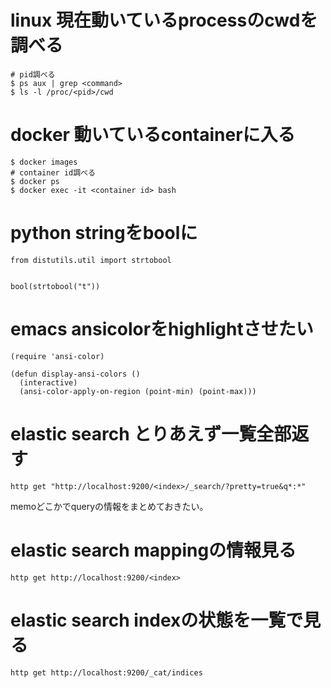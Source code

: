 # linux 現在動いているprocessのcwdを調べる

```
# pid調べる
$ ps aux | grep <command>
$ ls -l /proc/<pid>/cwd
```

# docker 動いているcontainerに入る

```
$ docker images
# container id調べる
$ docker ps
$ docker exec -it <container id> bash
```

# python stringをboolに

```
from distutils.util import strtobool


bool(strtobool("t"))
```

# emacs ansicolorをhighlightさせたい

```
(require 'ansi-color)

(defun display-ansi-colors ()
  (interactive)
  (ansi-color-apply-on-region (point-min) (point-max)))
```

# elastic search とりあえず一覧全部返す

```
http get "http://localhost:9200/<index>/_search/?pretty=true&q*:*"
```

memoどこかでqueryの情報をまとめておきたい。

# elastic search mappingの情報見る

```
http get http://localhost:9200/<index>
```

# elastic search indexの状態を一覧で見る

```
http get http://localhost:9200/_cat/indices
```
